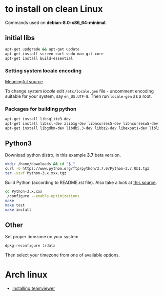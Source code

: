 # to install on clean Linux

Commands used on **debian-8.0-x86_64-minimal**.

## initial libs

```bash
apt-get updgrade && apt-get update
apt-get install screen curl sudo man git-core
apt-get install build-essential
```

### Setting system locale encoding

[Meaningful source](https://unix.stackexchange.com/a/269293).

To change system *locale* edit ``/etc/locale.gen`` file - uncomment encoding suitable for your system, say `en_US.UTF-8`.
Then run `locale-gen` as a root.

### Packages for building python

```bash
apt-get install libsqlite3-dev
apt-get install libssl-dev zlib1g-dev libncurses5-dev libncursesw5-dev libreadline-dev libsqlite3-dev
apt-get install libgdbm-dev libdb5.3-dev libbz2-dev libexpat1-dev liblzma-dev tk-dev
```

## Python3

Download python distro, in this example **3.7** beta version.

```bash
mkdir /home/downloads && cd "$_"
curl -O https://www.python.org/ftp/python/3.7.0/Python-3.7.0b1.tgz
tar -xzvf Python-3.x.xxx.tgz
```

Build Python (according to README.rst file). Also take a look at [this source](https://solarianprogrammer.com/2017/06/30/building-python-ubuntu-wsl-debian/).

```bash
cd Python-3.x.xxx
./configure --enable-optimizations
make
make test
make install
```

## Other

Set proper timezone on your system

```bash
dpkg-reconfigure tzdata
```

Then select your timezone from one of available options.

# Arch linux

* [Installing teamviewer](https://linuxhint.com/install_teamviewer_arch_linux/)


